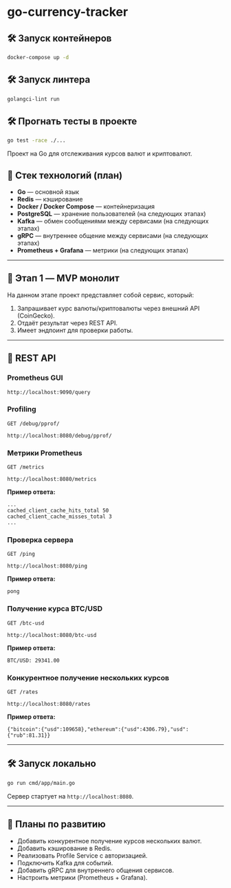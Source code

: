 # go-currency-tracker

## 🛠 Запуск контейнеров
```bash
docker-compose up -d
```

## 🛠 Запуск линтера
```bash
golangci-lint run
```
## 🛠 Прогнать тесты в проекте
```bash
go test -race ./...
```

Проект на Go для отслеживания курсов валют и криптовалют.

## 🚀 Стек технологий (план)
- **Go** — основной язык
- **Redis** — кэширование
- **Docker / Docker Compose** — контейнеризация
- **PostgreSQL** — хранение пользователей (на следующих этапах)
- **Kafka** — обмен сообщениями между сервисами (на следующих этапах)
- **gRPC** — внутреннее общение между сервисами (на следующих этапах)
- **Prometheus + Grafana** — метрики (на следующих этапах)

---

## 📌 Этап 1 — MVP монолит

На данном этапе проект представляет собой сервис, который:
1. Запрашивает курс валюты/криптовалюты через внешний API (CoinGecko).
2. Отдаёт результат через REST API.
3. Имеет эндпоинт для проверки работы.

---

## 🔗 REST API

### Prometheus GUI
`http://localhost:9090/query`

### Profiling
```http
GET /debug/pprof/
```
`http://localhost:8080/debug/pprof/`


### Метрики Prometheus
```http
GET /metrics
```
`http://localhost:8080/metrics`

**Пример ответа:**
```
...
cached_client_cache_hits_total 50
cached_client_cache_misses_total 3
...
```

### Проверка сервера
```http
GET /ping
```
`http://localhost:8080/ping`

**Пример ответа:**
```
pong
```

### Получение курса BTC/USD
```http
GET /btc-usd
```
`http://localhost:8080/btc-usd`

**Пример ответа:**
```
BTC/USD: 29341.00
```

### Конкурентное получение нескольких курсов
```http
GET /rates
```
`http://localhost:8080/rates`

**Пример ответа:**
```
{"bitcoin":{"usd":109658},"ethereum":{"usd":4306.79},"usd":{"rub":81.31}}
```

---

## 🛠 Запуск локально

```bash
go run cmd/app/main.go
```

Сервер стартует на `http://localhost:8080`.

---

## 📅 Планы по развитию
- Добавить конкурентное получение курсов нескольких валют.
- Добавить кэширование в Redis.
- Реализовать Profile Service с авторизацией.
- Подключить Kafka для событий.
- Добавить gRPC для внутреннего общения сервисов.
- Настроить метрики (Prometheus + Grafana).